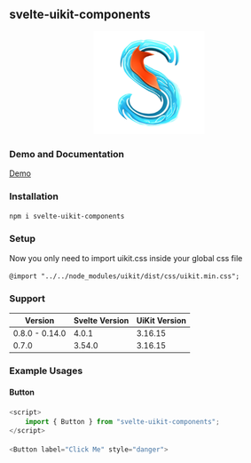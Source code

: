 ## svelte-uikit-components

<p align="center">
  <a href="https://svelte-uikit.wigtertainment.com">
    <img src="./static/svelte-uikit-no-bg.png" alt="Svelte UiKit Components Logo" width="200" height="185">
  </a>
</p>

### Demo and Documentation
[Demo](https://svelte-uikit.wigtertainment.com)

### Installation
`npm i svelte-uikit-components`

### Setup
Now you only need to import uikit.css inside your global css file

`@import "../../node_modules/uikit/dist/css/uikit.min.css";`

### Support
| Version | Svelte Version | UiKit Version |
|---------|----------------|---------------|
| 0.8.0 - 0.14.0 | 4.0.1 | 3.16.15 |
| 0.7.0 | 3.54.0 | 3.16.15 |

### Example Usages

#### Button

```typescript
<script>
	import { Button } from "svelte-uikit-components";
</script>

<Button label="Click Me" style="danger">
```
